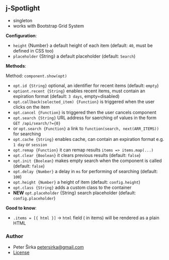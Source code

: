 ## j-Spotlight

- singleton
- works with Bootstrap Grid System

__Configuration__:

- `height` {Number} a default height of each item (default: `40`, must be defined in CSS too)
- `placeholder` {String} a default placeholder (default: `Search`)

__Methods__:

Method: `component.show(opt)`

- `opt.id {String}` optional, an identifier for recent items (default: `empty`)
- `optiont.recent {String}` enables recent items, must contain an expiration format (default: `3 days`, empty=disabled)
- `opt.callback(selected_item) {Function}` is triggered when the user clicks on the item
- `opt.cancel {Function}` is triggered then the user cancels component
- `opt.search {String}` URL address for saerching of values in the form `GET /api/search/?={0}`
- or `opt.search {Function}` a link to `function(search, next(ARR_ITEMS))` for searching
- `opt.cache {String}` enables cache, can contain an expiration format e.g. `1 day` or `session`
- `opt.remap {Function}` it can remap results `items => items.map(...)`
- `opt.clear {Boolean}` it clears previous results (default: `false`)
- `opt.init {Boolean}` makes empty search when the component is called (default: `false`)
- `opt.delay {Number}` a delay in `ms` for performing of searching (default: `100`)
- `opt.height {Number}` a height of item (default: `config.height`)
- `opt.class {String}` adds a custom class to the container
- __NEW__ `opt.placeholder` {String} search placeholder (default: `config.placeholder`)

__Good to know__:

- `.items = [{ html }]` -> `html` field ( in items) will be rendered as a plain HTML

### Author

- Peter Širka <petersirka@gmail.com>
- [License](https://www.totaljs.com/license/)
